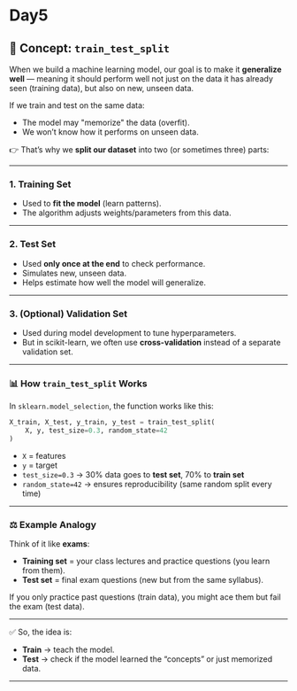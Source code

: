 # Day5
## 📘 Concept: `train_test_split`

When we build a machine learning model, our goal is to make it **generalize well** — meaning it should perform well not just on the data it has already seen (training data), but also on new, unseen data.

If we train and test on the same data:

* The model may "memorize" the data (overfit).
* We won’t know how it performs on unseen data.

👉 That’s why we **split our dataset** into two (or sometimes three) parts:

---

### 1. **Training Set**

* Used to **fit the model** (learn patterns).
* The algorithm adjusts weights/parameters from this data.

---

### 2. **Test Set**

* Used **only once at the end** to check performance.
* Simulates new, unseen data.
* Helps estimate how well the model will generalize.

---

### 3. (Optional) Validation Set

* Used during model development to tune hyperparameters.
* But in scikit-learn, we often use **cross-validation** instead of a separate validation set.

---

### 📊 How `train_test_split` Works

In `sklearn.model_selection`, the function works like this:

```python
X_train, X_test, y_train, y_test = train_test_split(
    X, y, test_size=0.3, random_state=42
)
```

* `X` = features
* `y` = target
* `test_size=0.3` → 30% data goes to **test set**, 70% to **train set**
* `random_state=42` → ensures reproducibility (same random split every time)

---

### ⚖️ Example Analogy

Think of it like **exams**:

* **Training set** = your class lectures and practice questions (you learn from them).
* **Test set** = final exam questions (new but from the same syllabus).

If you only practice past questions (train data), you might ace them but fail the exam (test data).

---

✅ So, the idea is:

* **Train** → teach the model.
* **Test** → check if the model learned the “concepts” or just memorized data.

---
